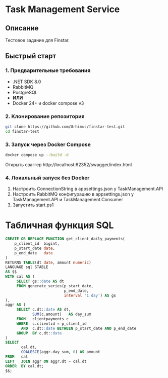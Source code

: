 
# Task Management Service

## Описание

Тестовое задание для Finstar.

## Быстрый старт

### 1. Предварительные требования

* .NET SDK 8.0
* RabbitMQ
* PostgreSQL
* **ИЛИ**
* Docker 24+ и docker compose v3

### 2. Клонирование репозитория

```bash
git clone https://github.com/Urhimus/finstar-test.git
cd finstar-test
```

### 3. Запуск через Docker Compose

```bash
docker compose up --build -d
```
Открыть сваггер http://localhost:62352/swagger/index.html

### 4. Локальный запуск без Docker

1. Настроить ConnectionString в appsettings.json у TaskManagement.API
1. Настроить RabbitMQ конфигурацию в appsettings.json у TaskManagement.API и TaskManagement.Consumer
2. Запустить start.ps1


# Табличная функция SQL

```sql
CREATE OR REPLACE FUNCTION get_client_daily_payments(
    p_client_id  bigint,
    p_start_date date,
    p_end_date   date
)
RETURNS TABLE(dt date, amount numeric)  
LANGUAGE sql STABLE
AS $$
WITH cal AS (                                   
     SELECT gs::date AS dt
     FROM generate_series(p_start_date,
                          p_end_date,
                          interval '1 day') AS gs
),
aggr AS (                                     
     SELECT c.dt::date AS dt,
            SUM(c.amount)   AS day_sum
     FROM   clientpayments c
     WHERE  c.clientid = p_client_id
       AND  c.dt::date BETWEEN p_start_date AND p_end_date
     GROUP  BY c.dt::date
)
SELECT
       cal.dt,
       COALESCE(aggr.day_sum, 0) AS amount
FROM   cal
LEFT   JOIN aggr ON aggr.dt = cal.dt       
ORDER  BY cal.dt;
$$;
```
